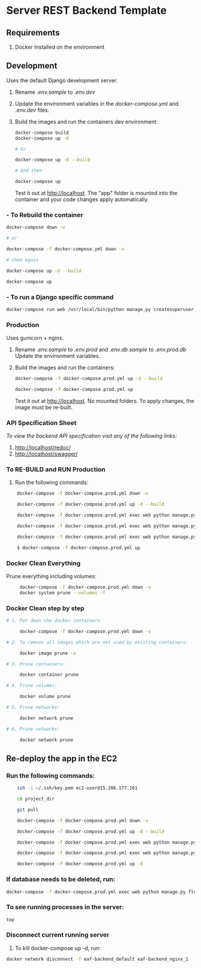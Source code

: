 # Server REST Backend Template

## Requirements

1. Docker Installed on the environment

## Development

Uses the default Django development server.

1. Rename *.env.sample* to *.env.dev*
2. Update the environment variables in the *docker-compose.yml* and *.env.dev* files.
3. Build the images and run the containers dev environment:

    ```sh
    docker-compose build
    docker-compose up -d

    # Or

    docker-compose up -d --build

    # And then

    docker-compose up
    ```

    Test it out at [http://localhost](http://localhost). The "app" folder is mounted into the container and your code changes apply automatically.

### - To Rebuild the container

```sh
docker-compose down -v

# or

docker-compose -f docker-compose.yml down -v

# then again

docker-compose up -d --build

docker-compose up
```

### - To run a Django specific command

```sh
docker-compose run web /usr/local/bin/python manage.py createsuperuser
```

### Production

Uses gunicorn + nginx.

1. Rename *.env.sample* to *.env.prod* and *.env.db.sample* to *.env.prod.db* Update the environment variables.
2. Build the images and run the containers:

    ```sh
    docker-compose -f docker-compose.prod.yml up -d --build

    docker-compose -f docker-compose.prod.yml up
    ```

    Test it out at [http://localhost](http://localhost). No mounted folders. To apply changes, the image must be re-built.

### API Specification Sheet

*To view the backend API specification visit any of the following links:*

1. [http://localhost/redoc/](http://localhost/redoc/)
2. [http://localhost/swagger/](http://localhost/swagger/)

### To RE-BUILD and RUN Production

1. Run the following commands:

```sh
    docker-compose -f docker-compose.prod.yml down -v

    docker-compose -f docker-compose.prod.yml up -d --build

    docker-compose -f docker-compose.prod.yml exec web python manage.py collectstatic

    docker-compose -f docker-compose.prod.yml exec web python manage.py migrate --noinput

    docker-compose -f docker-compose.prod.yml exec web python manage.py createsuperuser

    $ docker-compose -f docker-compose.prod.yml up
```

### Docker Clean Everything

Prune everything including volumes:
```sh
     docker-compose -f docker-compose.prod.yml down -v
     docker system prune --volumes -f
 ```

### Docker Clean step by step
```sh
# 1. Put doen the docker containers

     docker-compose -f docker-compose.prod.yml down -v

# 2. To remove all images which are not used by existing containers:

     docker image prune -a

# 3. Prune containers:

     docker container prune

# 4. Prune volumes:

     docker volume prune

# 5. Prune networks:

     docker network prune

# 6. Prune networks:

     docker network prune
```
## Re-deploy the app in the EC2

### Run the following commands:
```sh
    ssh -i ~/.ssh/key.pem ec2-user@15.206.177.161

    cd project_dir

    git pull

    docker-compose -f docker-compose.prod.yml down -v

    docker-compose -f docker-compose.prod.yml up -d --build

    docker-compose -f docker-compose.prod.yml exec web python manage.py migrate --noinput

    docker-compose -f docker-compose.prod.yml exec web python manage.py collectstatic --noinput

    docker-compose -f docker-compose.prod.yml up -d
```
### If database needs to be deleted, run:
```sh
docker-compose -f docker-compose.prod.yml exec web python manage.py flush --no-input
```

### To see running processes in the server:
```sh
top
```

### Disconnect current running server

1. To kill docker-compose up -d, run:
```sh
docker network disconnect -f eaf-backend_default eaf-backend_nginx_1
```
